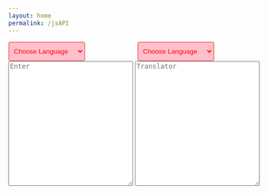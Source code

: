 ```yaml
---
layout: home
permalink: /jsAPI
---
```

<html>
    <style>
      .selectBoxList {
      display: flex;
      grid-gap: 105px;
  }
.selectBox {
  position: relative;
  width: 150px;
  height: 35px;
  border-radius: 4px;
  border: 2px solid lightcoral;
}
.selectBox .select {
  width: inherit;
  height: inherit;
  background: pink;
  color: red;
  border: 0 none;
  outline: 0 none;
  padding: 0 5px;
  position: relative;
  z-index: 3;
}
.selectBox .select option {
  background: lightcoral;
  color: #fff;
  padding: 3px 0;
  font-size: 16px;
}
.selectBox .icoArrow {
  position: absolute; 
  top: 0; 
  right: 0; 
  z-index: 1; 
  width: 35px; 
  height: inherit;
  border-left: 2px solid lightcoral;
  display: flex;
  justify-content: center;
  align-items: center;
}
.selectBox .icoArrow img {
  width: 50%;
  transition: .3s; 
}
.selectBox .select:focus + .icoArrow img {
  transform: rotate(180deg);
}
textarea {
  height: 250px;
  width:250px;
  margin-top: 0;
}
row {
  height: 510px;
  width: 510px;
  position:relative;
  display: flex;
  flex-wrap: wrap;
  grid-gap: 60px;
}
button {
    position: absolute;
    top: 350px;
    right:1070px;
    width: 25px;
    height: 20px;
}
.characters-limit-container {
  position: absolute;
  right: 1070px;
  bottom: 500px;
  color: #666;
  pointer-events: none;
}
#the-count {
  float: right;
  padding: 0.1rem 0 0 0;
  font-size: 0.875rem;
  position: absolute;
  top: 550px;
  right:1050px;
  color: pink;
}
    </style>
  <body>
  <div class="selectBoxList">
        <div class="box" >
            <div class="selectBox" >
            <select class="select" id = "written" >
              <option disabled selected>Choose Language</option>
              <option value="en">English</option>
              <option value="es">Spanish</option>
              <option value="cn">Chinese</option>
              <option value="ko">Korean</option>
            </select>
            </div>
        </div>
        <div class="box" >
            <div class="selectBox" >
            <select id = "translate" class= "select">
              <option disabled selected>Choose Language</option>
              <option value="en">English</option>
              <option value="es">Spanish</option>
              <option value="cn">Chinese</option>
              <option value="ko">Korean</option>
            </select>
            </div>
        </div>
    </div>
    <div class = "row">
      <textarea  id = "quote" class="textarea-container" maxlength = "2000" v-model="inputText"  placeholder="Enter" onkeyup='Translates()'></textarea>
      <button onclick="eraseText();">X</button>
      <div id="the-count">
        <span id="current">0</span>
        <span id="maximum">/ 300</span>
      </div>
      <textarea  class="textarea-container" placeholder="Translator" id="result"></textarea>
    </div>
</body>
<script src="https://code.jquery.com/jquery-3.6.0.min.js"></script>
<script>
$(document).ready(function() {
      // Your code here
$('textarea').keyup(function() {
        var characterCount = $(this).val().length,
            current = $('#current'),
            maximum = $('#maximum'),
            theCount = $('#the-count');
        current.text(characterCount);
      });
    $('#translate').change(function(){
      Translates();
});
});
function eraseText() {
  document.getElementById("quote").value = "";
  document.getElementById("result").value = "";
}
async function Translates() {
            quote = document.getElementById('quote').value;
            written_language = document.getElementById("written").value;
            translate_language = document.getElementById("translate").value;
            console.log(translate_language);
            console.log(written_language);
            const url = 'https://text-translator2.p.rapidapi.com/translate';
            const options = {
              method: 'POST',
              headers: {
                'content-type': 'application/x-www-form-urlencoded',
                'X-RapidAPI-Key': '56cf0d9c39msh90ab47fd56c02e6p1d2792jsn0f4dfaa46b90',
                'X-RapidAPI-Host': 'text-translator2.p.rapidapi.com'
              },
              body: new URLSearchParams({
                source_language: written_language,
                target_language: translate_language,
                text: quote
              })
            };
            try {
              const response = await fetch(url, options);
              const result = await response.json();
              document.getElementById('result').value = result.data.translatedText;
            } catch (error) {
              console.error(error);
            }
        }
        const label = document.querySelectorAll('.label');
label.forEach(function(lb){
    lb.addEventListener('click', e => {
        let optionList = lb.nextElementSibling;
        let optionItems = optionList.querySelectorAll('.optionItem');
        clickLabel(lb, optionItems);
    })
});
const clickLabel = (lb, optionItems) => {
    if(lb.parentNode.classList.contains('active')) {
        lb.parentNode.classList.remove('active');
        optionItems.forEach((opt) => {
            opt.removeEventListener('click', () => {
                handleSelect(lb, opt)
            })
        })
    } else {
        lb.parentNode.classList.add('active');
        optionItems.forEach((opt) => {
            opt.addEventListener('click', () => {
                handleSelect(lb, opt)
            })
        })
    }
}
const handleSelect = (label, item) => {
    label.innerHTML = item.textContent;
    label.parentNode.classList.remove('active');
}
</script>
</html>
    
  
